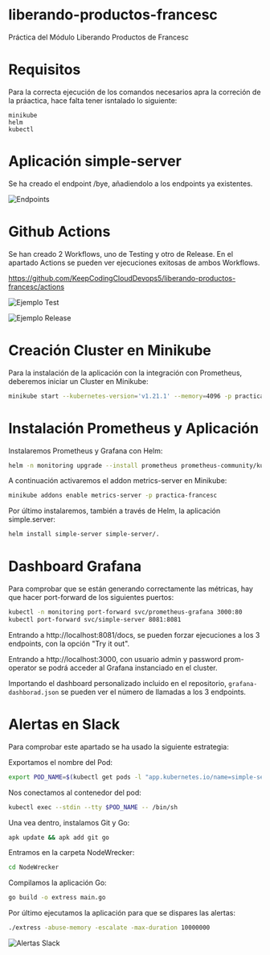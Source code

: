 # liberando-productos-francesc
Práctica del Módulo Liberando Productos de Francesc

# Requisitos

Para la correcta ejecución de los comandos necesarios apra la correción de la práactica, hace falta tener isntalado lo siguiente:

```
minikube
helm
kubectl
```

# Aplicación simple-server

Se ha creado el endpoint /bye, añadiendolo a los endpoints ya existentes.

![Endpoints](https://https://github.com/KeepCodingCloudDevops5/liberando-productos-francesc/ejemplos/endpoints.png)

# Github Actions

Se han creado 2 Workflows, uno de Testing y otro de Release. En el apartado Actions se pueden ver ejecuciones exitosas de ambos Workflows.

https://github.com/KeepCodingCloudDevops5/liberando-productos-francesc/actions

![Ejemplo Test](https://https://github.com/KeepCodingCloudDevops5/liberando-productos-francesc/ejemplos/test_ghactions)

![Ejemplo Release](https://https://github.com/KeepCodingCloudDevops5/liberando-productos-francesc/ejemplos/release_ghactions)


# Creación Cluster en Minikube

Para la instalación de la aplicación con la integración con Prometheus, deberemos iniciar un Cluster en Minikube:

```sh
minikube start --kubernetes-version='v1.21.1' --memory=4096 -p practica-francesc
```

# Instalación Prometheus y Aplicación

Instalaremos Prometheus y Grafana con Helm:

```sh
helm -n monitoring upgrade --install prometheus prometheus-community/kube-prometheus-stack -f custom_values_prometheus.yaml --create-namespace --wait --version 34.1.1
```

A continuación activaremos el addon metrics-server en Minikube:

```sh
minikube addons enable metrics-server -p practica-francesc
```

Por último instalaremos, también a través de Helm, la aplicación simple.server:

```sh
helm install simple-server simple-server/.
```

# Dashboard Grafana

Para comprobar que se están generando correctamente las métricas, hay que hacer port-forward de los siguientes puertos:

```sh
kubectl -n monitoring port-forward svc/prometheus-grafana 3000:80
kubectl port-forward svc/simple-server 8081:8081
```

Entrando a http://localhost:8081/docs, se pueden forzar ejecuciones a los 3 endpoints, con la opción "Try it out".

Entrando a http://localhost:3000, con usuario admin y password prom-operator se podrá acceder al Grafana instanciado en el cluster.

Importando el dashboard personalizado incluido en el repositorio, `grafana-dashborad.json` se pueden ver el número de llamadas a los 3 endpoints.

# Alertas en Slack

Para comprobar este apartado se ha usado la siguiente estrategia:

Exportamos el nombre del Pod:

```sh
export POD_NAME=$(kubectl get pods -l "app.kubernetes.io/name=simple-server,app.kubernetes.io/instance=simple-server" -o jsonpath="{.items[0].metadata.name}")
```

Nos conectamos al contenedor del pod:

```sh
kubectl exec --stdin --tty $POD_NAME -- /bin/sh
```

Una vea dentro, instalamos Git y Go:

```sh
apk update && apk add git go
```

Entramos en la carpeta NodeWrecker:

```sh
cd NodeWrecker
```

Compilamos la aplicación Go:

```sh
go build -o extress main.go
```

Por último ejecutamos la aplicación para que se dispares las alertas:

```sh
./extress -abuse-memory -escalate -max-duration 10000000
```

![Alertas Slack](https://https://github.com/KeepCodingCloudDevops5/liberando-productos-francesc/ejemplos/alertas_slack)